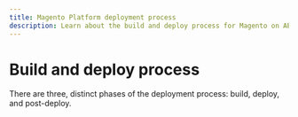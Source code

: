 ```yaml
---
title: Magento Platform deployment process
description: Learn about the build and deploy process for Magento on AEC.
---
```


# Build and deploy process

There are three, distinct phases of the deployment process: build, deploy, and post-deploy.
